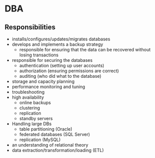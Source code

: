 # DBA

## Responsibilities

* installs/configures/updates/migrates databases
* develops and implements a backup strategy
  * responsible for ensuring that the data can be recovered without losing transactions
* responsible for securing the databases
  * authentication (setting up user accounts)
  * authorization (ensuring permissions are correct)
  * auditing (who did what to the database)
* storage and capacity planning
* performance monitoring and tuning
* troubleshooting
* high availability
  * online backups
  * clustering
  * replication
  * standby servers
* Handling large DBs
  * table partitioning (Oracle)
  * federated databases (SQL Server)
  * replication (MySQL)
* an understanding of relational theory
* data extraction/transformation/loading (ETL)
